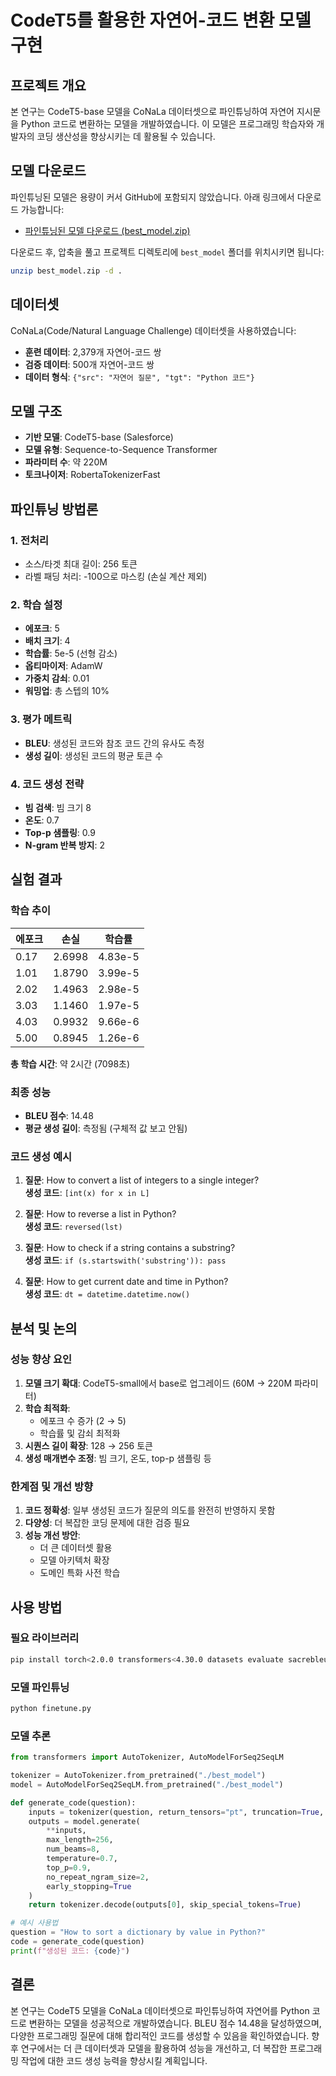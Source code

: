 # CodeT5를 활용한 자연어-코드 변환 모델 구현

## 프로젝트 개요

본 연구는 CodeT5-base 모델을 CoNaLa 데이터셋으로 파인튜닝하여 자연어 지시문을 Python 코드로 변환하는 모델을 개발하였습니다. 이 모델은 프로그래밍 학습자와 개발자의 코딩 생산성을 향상시키는 데 활용될 수 있습니다.

## 모델 다운로드

파인튜닝된 모델은 용량이 커서 GitHub에 포함되지 않았습니다. 아래 링크에서 다운로드 가능합니다:

- [파인튜닝된 모델 다운로드 (best_model.zip)](https://drive.google.com/file/d/1IGmot02uQmL0MLxD0sosqOA2tgjFLJZd/view?usp=sharing)

다운로드 후, 압축을 풀고 프로젝트 디렉토리에 `best_model` 폴더를 위치시키면 됩니다:

```bash
unzip best_model.zip -d .
```

## 데이터셋

CoNaLa(Code/Natural Language Challenge) 데이터셋을 사용하였습니다:
- **훈련 데이터**: 2,379개 자연어-코드 쌍
- **검증 데이터**: 500개 자연어-코드 쌍
- **데이터 형식**: `{"src": "자연어 질문", "tgt": "Python 코드"}`

## 모델 구조

- **기반 모델**: CodeT5-base (Salesforce)
- **모델 유형**: Sequence-to-Sequence Transformer
- **파라미터 수**: 약 220M
- **토크나이저**: RobertaTokenizerFast

## 파인튜닝 방법론

### 1. 전처리
- 소스/타겟 최대 길이: 256 토큰
- 라벨 패딩 처리: -100으로 마스킹 (손실 계산 제외)

### 2. 학습 설정
- **에포크**: 5
- **배치 크기**: 4
- **학습률**: 5e-5 (선형 감소)
- **옵티마이저**: AdamW
- **가중치 감쇠**: 0.01
- **워밍업**: 총 스텝의 10%

### 3. 평가 메트릭
- **BLEU**: 생성된 코드와 참조 코드 간의 유사도 측정
- **생성 길이**: 생성된 코드의 평균 토큰 수

### 4. 코드 생성 전략
- **빔 검색**: 빔 크기 8
- **온도**: 0.7
- **Top-p 샘플링**: 0.9
- **N-gram 반복 방지**: 2

## 실험 결과

### 학습 추이
| 에포크 | 손실   | 학습률          |
|--------|--------|-----------------|
| 0.17   | 2.6998 | 4.83e-5         |
| 1.01   | 1.8790 | 3.99e-5         |
| 2.02   | 1.4963 | 2.98e-5         |
| 3.03   | 1.1460 | 1.97e-5         |
| 4.03   | 0.9932 | 9.66e-6         |
| 5.00   | 0.8945 | 1.26e-6         |

**총 학습 시간**: 약 2시간 (7098초)

### 최종 성능
- **BLEU 점수**: 14.48
- **평균 생성 길이**: 측정됨 (구체적 값 보고 안됨)

### 코드 생성 예시
1. **질문**: How to convert a list of integers to a single integer?  
   **생성 코드**: `[int(x) for x in L]`

2. **질문**: How to reverse a list in Python?  
   **생성 코드**: `reversed(lst)`

3. **질문**: How to check if a string contains a substring?  
   **생성 코드**: `if (s.startswith('substring')): pass`

4. **질문**: How to get current date and time in Python?  
   **생성 코드**: `dt = datetime.datetime.now()`

## 분석 및 논의

### 성능 향상 요인
1. **모델 크기 확대**: CodeT5-small에서 base로 업그레이드 (60M → 220M 파라미터)
2. **학습 최적화**: 
   - 에포크 수 증가 (2 → 5)
   - 학습률 및 감쇠 최적화
3. **시퀀스 길이 확장**: 128 → 256 토큰
4. **생성 매개변수 조정**: 빔 크기, 온도, top-p 샘플링 등

### 한계점 및 개선 방향
1. **코드 정확성**: 일부 생성된 코드가 질문의 의도를 완전히 반영하지 못함
2. **다양성**: 더 복잡한 코딩 문제에 대한 검증 필요
3. **성능 개선 방안**:
   - 더 큰 데이터셋 활용
   - 모델 아키텍처 확장
   - 도메인 특화 사전 학습

## 사용 방법

### 필요 라이브러리
```bash
pip install torch<2.0.0 transformers<4.30.0 datasets evaluate sacrebleu numpy accelerate
```

### 모델 파인튜닝
```bash
python finetune.py
```

### 모델 추론
```python
from transformers import AutoTokenizer, AutoModelForSeq2SeqLM

tokenizer = AutoTokenizer.from_pretrained("./best_model")
model = AutoModelForSeq2SeqLM.from_pretrained("./best_model")

def generate_code(question):
    inputs = tokenizer(question, return_tensors="pt", truncation=True, padding="max_length", max_length=256)
    outputs = model.generate(
        **inputs, 
        max_length=256, 
        num_beams=8, 
        temperature=0.7,
        top_p=0.9,
        no_repeat_ngram_size=2,
        early_stopping=True
    )
    return tokenizer.decode(outputs[0], skip_special_tokens=True)

# 예시 사용법
question = "How to sort a dictionary by value in Python?"
code = generate_code(question)
print(f"생성된 코드: {code}")
```

## 결론

본 연구는 CodeT5 모델을 CoNaLa 데이터셋으로 파인튜닝하여 자연어를 Python 코드로 변환하는 모델을 성공적으로 개발하였습니다. BLEU 점수 14.48을 달성하였으며, 다양한 프로그래밍 질문에 대해 합리적인 코드를 생성할 수 있음을 확인하였습니다. 향후 연구에서는 더 큰 데이터셋과 모델을 활용하여 성능을 개선하고, 더 복잡한 프로그래밍 작업에 대한 코드 생성 능력을 향상시킬 계획입니다. 